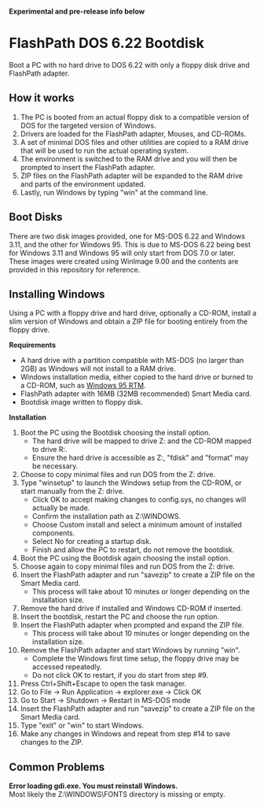 **Experimental and pre-release info below**

# FlashPath DOS 6.22 Bootdisk
Boot a PC with no hard drive to DOS 6.22 with only a floppy disk drive and FlashPath adapter.

## How it works
1. The PC is booted from an actual floppy disk to a compatible version of DOS for the targeted version of Windows. 
2. Drivers are loaded for the FlashPath adapter, Mouses, and CD-ROMs.
3. A set of minimal DOS files and other utilities are copied to a RAM drive that will be used to run the actual operating system.
4. The environment is switched to the RAM drive and you will then be prompted to insert the FlashPath adapter.
5. ZIP files on the FlashPath adapter will be expanded to the RAM drive and parts of the environment updated.
6. Lastly, run Windows by typing "win" at the command line.

## Boot Disks
There are two disk images provided, one for MS-DOS 6.22 and Windows 3.11, and the other for Windows 95. This is due to MS-DOS 6.22 being best for Windows 3.11 and Windows 95 will only start from DOS 7.0 or later. These images were created using WinImage 9.00 and the contents are provided in this repository for reference.

## Installing Windows
Using a PC with a floppy drive and hard drive, optionally a CD-ROM, install a slim version of Windows and obtain a ZIP file for booting entirely from the floppy drive.

**Requirements**
- A hard drive with a partition compatible with MS-DOS (no larger than 2GB) as Windows will not install to a RAM drive.
- Windows installation media, either copied to the hard drive or burned to a CD-ROM, such as [Windows 95 RTM](https://winworldpc.com/product/windows-95/rtm).
- FlashPath adapter with 16MB (32MB recommended) Smart Media card.
- Bootdisk image written to floppy disk.

**Installation**
1. Boot the PC using the Bootdisk choosing the install option.
   - The hard drive will be mapped to drive Z: and the CD-ROM mapped to drive R:.
   - Ensure the hard drive is accessible as Z:, "fdisk" and "format" may be necessary.
3. Choose to copy minimal files and run DOS from the Z: drive.
4. Type "winsetup" to launch the Windows setup from the CD-ROM, or start manually from the Z: drive.
   - Click OK to accept making changes to config.sys, no changes will actually be made.
   - Confirm the installation path as Z:\WINDOWS.
   - Choose Custom install and select a minimum amount of installed components.
   - Select No for creating a startup disk.
   - Finish and allow the PC to restart, do not remove the bootdisk.
5. Boot the PC using the Bootdisk again choosing the install option.
6. Choose again to copy minimal files and run DOS from the Z: drive.
7. Insert the FlashPath adapter and run "savezip" to create a ZIP file on the Smart Media card.
   - This process will take about 10 minutes or longer depending on the installation size.
8. Remove the hard drive if installed and Windows CD-ROM if inserted.
9. Insert the bootdisk, restart the PC and choose the run option.
10. Insert the FlashPath adapter when prompted and expand the ZIP file.
    - This process will take about 10 minutes or longer depending on the installation size.
11. Remove the FlashPath adapter and start Windows by running "win".
    - Complete the Windows first time setup, the floppy drive may be accessed repeatedly.
    - Do not click OK to restart, if you do start from step #9.
12. Press Ctrl+Shift+Escape to open the task manager.
13. Go to File -> Run Application -> explorer.exe -> Click OK
14. Go to Start -> Shutdown -> Restart in MS-DOS mode
15. Insert the FlashPath adapter and run "savezip" to create a ZIP file on the Smart Media card.
16. Type "exit" or "win" to start Windows.
17. Make any changes in Windows and repeat from step #14 to save changes to the ZIP.

## Common Problems

**Error loading gdi.exe. You must reinstall Windows.**  
Most likely the Z:\WINDOWS\FONTS directory is missing or empty.
